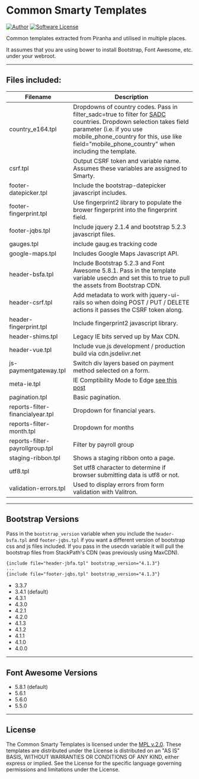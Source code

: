 # Common Smarty Templates

[![Author](http://img.shields.io/badge/author-@jacques-blue.svg?style=flat-square)](https://twitter.com/jacques)
[![Software License](https://img.shields.io/badge/license-MPLv2-brightgreen.svg?style=flat-square)](LICENSE)

Common templates extracted from Piranha and utilised in multiple places.

It assumes that you are using bower to install Bootstrap, Font Awesome, etc. under
your webroot.

---

## Files included:

| Filename               | Description |
| ---------------------- | ----------- |
| country_e164.tpl | Dropdowns of country codes.  Pass in filter_sadc=true to filter for [SADC](https://en.wikipedia.org/wiki/Southern_African_Development_Community) countries. Dropdown selection takes field parameter (i.e. if you use mobile_phone_country for this, use like field="mobile_phone_country" when including the template. |
| csrf.tpl | Output CSRF token and variable name.  Assumes these variables are assigned to Smarty. |
| footer-datepicker.tpl | Include the bootstrap-datepicker javascript includes. |
| footer-fingerprint.tpl | Use fingerprint2 library to populate the brower fingerprint into the fingerprint field. |
| footer-jqbs.tpl | Include jquery 2.1.4 and bootstrap 5.2.3 javascript files. |
| gauges.tpl | include gaug.es tracking code |
| google-maps.tpl | Includes Google Maps Javascript API. |
| header-bsfa.tpl | Include Bootstrap 5.2.3 and Font Awesome 5.8.1.  Pass in the template variable usecdn and set this to true to pull the assets from Bootstrap CDN. |
| header-csrf.tpl | Add metadata to work with jquery-ui-rails so when doing POST / PUT / DELETE actions it passes the CSRF token along. |
| header-fingerprint.tpl | Include fingerprint2 javascript library. |
| header-shims.tpl   | Legacy IE bits served up by Max CDN. |
| header-vue.tpl | Include vue.js development / production build via cdn.jsdelivr.net |
| js-paymentgateway.tpl | Switch div layers based on payment method selected on a form. |
| meta-ie.tpl | IE Comptibility Mode to Edge [see this post](http://stackoverflow.com/questions/6771258/whats-the-difference-if-meta-http-equiv-x-ua-compatible-content-ie-edge-e) |
| pagination.tpl | Basic pagination. |
| reports-filter-financialyear.tpl | Dropdown for financial years. |
| reports-filter-month.tpl | Dropdown for months |
| reports-filter-payrollgroup.tpl | Filter by payroll group |
| staging-ribbon.tpl | Shows a staging ribbon onto a page. |
| utf8.tpl | Set utf8 character to determine if browser submitting data is utf8 or not. |
| validation-errors.tpl | Used to display errors from form validation with Valitron. |

---

## Bootstrap Versions

Pass in the ``bootstrap_version`` variable when you include the ``header-bsfa.tpl``
and ``footer-jqbs.tpl`` if you want a different version of bootstrap css and js files
included.  If you pass in the usecdn variable it will pull the bootstrap files from
StackPath's CDN (was previously using MaxCDN).

```html
{include file="header-jbfa.tpl" bootstrap_version="4.1.3"}
...
{include file="footer-jqbs.tpl" bootstrap_version="4.1.3"}
```

 * 3.3.7
 * 3.4.1 (default)
 * 4.3.1
 * 4.3.0
 * 4.2.1
 * 4.2.0
 * 4.1.3
 * 4.1.2
 * 4.1.1
 * 4.1.0
 * 4.0.0

---

## Font Awesome Versions

 * 5.8.1 (default)
 * 5.6.1
 * 5.6.0
 * 5.5.0

---

## License

The Common Smarty Templates is licensed under the [MPL v.2.0](LICENSE).
These templates are distributed under the License is distributed
on an "AS IS" BASIS, WITHOUT WARRANTIES OR CONDITIONS OF ANY KIND,
either express or implied. See the License for the specific language
governing permissions and limitations under the License.
